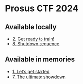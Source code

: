 # Prosus CTF 2024

## Available locally
- [2. Get ready to train!](02-get-ready-to-train)
- [8. Shutdown sequence](08-shutdown-procedure)

## Available in memories
- [1. Let’s get started](01-lets-get-started)
- [7. The ultimate showdown](07-the-ultimate-showdown)
